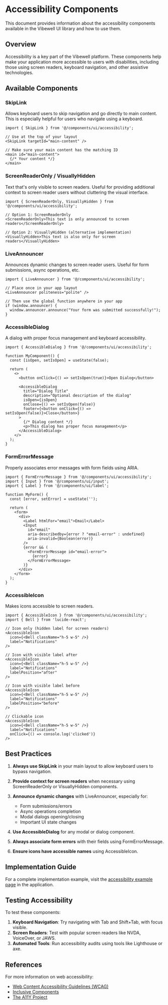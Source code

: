 # Accessibility Components

This document provides information about the accessibility components available in the Vibewell UI library and how to use them.

## Overview

Accessibility is a key part of the Vibewell platform. These components help make your application more accessible to users with disabilities, including those using screen readers, keyboard navigation, and other assistive technologies.

## Available Components

### SkipLink

Allows keyboard users to skip navigation and go directly to main content. This is especially helpful for users who navigate using a keyboard.

```tsx
import { SkipLink } from '@/components/ui/accessibility';

// Use at the top of your layout
<SkipLink targetId="main-content" />

// Make sure your main content has the matching ID
<main id="main-content">
  {/* Your content */}
</main>
```

### ScreenReaderOnly / VisuallyHidden

Text that's only visible to screen readers. Useful for providing additional context to screen reader users without cluttering the visual interface.

```tsx
import { ScreenReaderOnly, VisuallyHidden } from '@/components/ui/accessibility';

// Option 1: ScreenReaderOnly
<ScreenReaderOnly>This text is only announced to screen readers</ScreenReaderOnly>

// Option 2: VisuallyHidden (alternative implementation)
<VisuallyHidden>This text is also only for screen readers</VisuallyHidden>
```

### LiveAnnouncer

Announces dynamic changes to screen reader users. Useful for form submissions, async operations, etc.

```tsx
import { LiveAnnouncer } from '@/components/ui/accessibility';

// Place once in your app layout
<LiveAnnouncer politeness="polite" />

// Then use the global function anywhere in your app
if (window.announcer) {
  window.announcer.announce("Your form was submitted successfully!");
}
```

### AccessibleDialog

A dialog with proper focus management and keyboard accessibility.

```tsx
import { AccessibleDialog } from '@/components/ui/accessibility';

function MyComponent() {
  const [isOpen, setIsOpen] = useState(false);
  
  return (
    <>
      <button onClick={() => setIsOpen(true)}>Open Dialog</button>
      
      <AccessibleDialog
        title="Dialog Title"
        description="Optional description of the dialog"
        isOpen={isOpen}
        onClose={() => setIsOpen(false)}
        footer={<button onClick={() => setIsOpen(false)}>Close</button>}
      >
        {/* Dialog content */}
        <p>This dialog has proper focus management</p>
      </AccessibleDialog>
    </>
  );
}
```

### FormErrorMessage

Properly associates error messages with form fields using ARIA.

```tsx
import { FormErrorMessage } from '@/components/ui/accessibility';
import { Input } from '@/components/ui/input';
import { Label } from '@/components/ui/label';

function MyForm() {
  const [error, setError] = useState('');
  
  return (
    <form>
      <div>
        <Label htmlFor="email">Email</Label>
        <Input 
          id="email" 
          aria-describedby={error ? "email-error" : undefined}
          aria-invalid={Boolean(error)}
        />
        {error && (
          <FormErrorMessage id="email-error">
            {error}
          </FormErrorMessage>
        )}
      </div>
    </form>
  );
}
```

### AccessibleIcon

Makes icons accessible to screen readers.

```tsx
import { AccessibleIcon } from '@/components/ui/accessibility';
import { Bell } from 'lucide-react';

// Icon only (hidden label for screen readers)
<AccessibleIcon 
  icon={<Bell className="h-5 w-5" />} 
  label="Notifications"
/>

// Icon with visible label after
<AccessibleIcon 
  icon={<Bell className="h-5 w-5" />} 
  label="Notifications" 
  labelPosition="after"
/>

// Icon with visible label before
<AccessibleIcon 
  icon={<Bell className="h-5 w-5" />} 
  label="Notifications" 
  labelPosition="before"
/>

// Clickable icon
<AccessibleIcon 
  icon={<Bell className="h-5 w-5" />} 
  label="Notifications"
  onClick={() => console.log('clicked')}
/>
```

## Best Practices

1. **Always use SkipLink** in your main layout to allow keyboard users to bypass navigation.

2. **Provide context for screen readers** when necessary using ScreenReaderOnly or VisuallyHidden components.

3. **Announce dynamic changes** with LiveAnnouncer, especially for:
   - Form submissions/errors
   - Async operations completion
   - Modal dialogs opening/closing
   - Important UI state changes

4. **Use AccessibleDialog** for any modal or dialog component.

5. **Always associate form errors** with their fields using FormErrorMessage.

6. **Ensure icons have accessible names** using AccessibleIcon.

## Implementation Guide

For a complete implementation example, visit the [accessibility example page](/example/accessibility) in the application.

## Testing Accessibility

To test these components:

1. **Keyboard Navigation**: Try navigating with Tab and Shift+Tab, with focus visible.
2. **Screen Readers**: Test with popular screen readers like NVDA, VoiceOver, or JAWS.
3. **Automated Tools**: Run accessibility audits using tools like Lighthouse or axe.

## References

For more information on web accessibility:

- [Web Content Accessibility Guidelines (WCAG)](https://www.w3.org/WAI/standards-guidelines/wcag/)
- [Inclusive Components](https://inclusive-components.design/)
- [The A11Y Project](https://www.a11yproject.com/) 